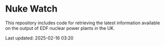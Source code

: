 # Nuke Watch

This repository includes code for retrieving the latest information available on the output of EDF nuclear power plants in the UK.

Last updated: 2025-02-16 03:20